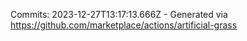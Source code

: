 Commits: 2023-12-27T13:17:13.666Z - Generated via https://github.com/marketplace/actions/artificial-grass
<br>
